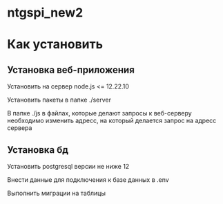 # ntgspi_new2
# Как установить
## Установка веб-приложения
Установить на сервер node.js <= 12.22.10

Установить пакеты в папке ./server

В папке ./js в файлах, которые делают запросы к веб-серверу необходимо изменить адресс, на который делается запрос на адресс сервера 
## Установка бд
Установить postgresql версии не ниже 12 

Внести данные для подключения к базе данных в .env

Выполнить миграции на таблицы

